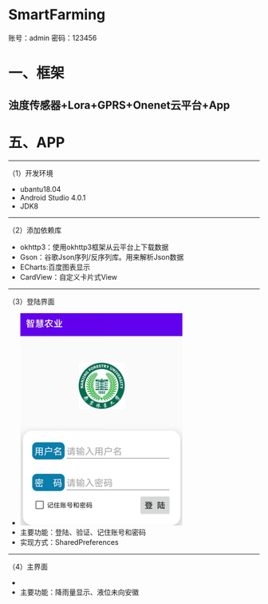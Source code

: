 # SmartFarming
账号：admin 密码：123456
# 一、框架
浊度传感器+Lora+GPRS+Onenet云平台+App
---
# 五、APP
---
（1）开发环境
* ubantu18.04
* Android Studio 4.0.1
* JDK8
---
（2）添加依赖库
* okhttp3：使用okhttp3框架从云平台上下载数据
* Gson：谷歌Json序列/反序列库。用来解析Json数据
* ECharts:百度图表显示
* CardView：自定义卡片式View
---
（3）登陆界面
* ![](https://github.com/17302550114/SmartFarming/blob/master/%E7%99%BB%E5%BD%95%E7%95%8C%E9%9D%A2.png)
* 主要功能：登陆、验证、记住账号和密码
* 实现方式：SharedPreferences
---
（4）主界面
* ![]()
* 主要功能：降雨量显示、液位未向安徽
